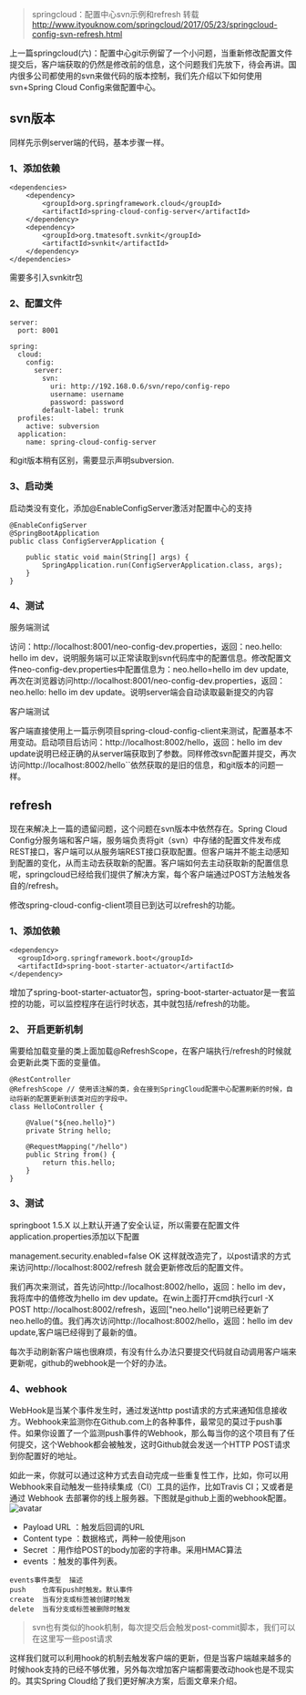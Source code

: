 >springcloud：配置中心svn示例和refresh
转载 http://www.ityouknow.com/springcloud/2017/05/23/springcloud-config-svn-refresh.html

上一篇springcloud(六)：配置中心git示例留了一个小问题，当重新修改配置文件提交后，客户端获取的仍然是修改前的信息，这个问题我们先放下，待会再讲。国内很多公司都使用的svn来做代码的版本控制，我们先介绍以下如何使用svn+Spring Cloud Config来做配置中心。

## svn版本
同样先示例server端的代码，基本步骤一样。

### 1、添加依赖
```
<dependencies>
	<dependency>
		<groupId>org.springframework.cloud</groupId>
		<artifactId>spring-cloud-config-server</artifactId>
	</dependency>
	<dependency>
		<groupId>org.tmatesoft.svnkit</groupId>
		<artifactId>svnkit</artifactId>
	</dependency>
</dependencies>
```
需要多引入svnkitr包

### 2、配置文件
```
server:
  port: 8001

spring:
  cloud:
    config:
      server:
        svn:
          uri: http://192.168.0.6/svn/repo/config-repo
          username: username
          password: password
        default-label: trunk
  profiles:
    active: subversion
  application:
    name: spring-cloud-config-server
```
和git版本稍有区别，需要显示声明subversion.

### 3、启动类
启动类没有变化，添加@EnableConfigServer激活对配置中心的支持
```
@EnableConfigServer
@SpringBootApplication
public class ConfigServerApplication {

	public static void main(String[] args) {
		SpringApplication.run(ConfigServerApplication.class, args);
	}
}
```
### 4、测试
服务端测试

访问：http://localhost:8001/neo-config-dev.properties，返回：neo.hello: hello im dev，说明服务端可以正常读取到svn代码库中的配置信息。修改配置文件neo-config-dev.properties中配置信息为：neo.hello=hello im dev update,再次在浏览器访问http://localhost:8001/neo-config-dev.properties，返回：neo.hello: hello im dev update。说明server端会自动读取最新提交的内容

客户端测试

客户端直接使用上一篇示例项目spring-cloud-config-client来测试，配置基本不用变动。启动项目后访问：http://localhost:8002/hello，返回：hello im dev update说明已经正确的从server端获取到了参数。同样修改svn配置并提交，再次访问http://localhost:8002/hello``依然获取的是旧的信息，和git版本的问题一样。

## refresh
现在来解决上一篇的遗留问题，这个问题在svn版本中依然存在。Spring Cloud Config分服务端和客户端，服务端负责将git（svn）中存储的配置文件发布成REST接口，客户端可以从服务端REST接口获取配置。但客户端并不能主动感知到配置的变化，从而主动去获取新的配置。客户端如何去主动获取新的配置信息呢，springcloud已经给我们提供了解决方案，每个客户端通过POST方法触发各自的/refresh。

修改spring-cloud-config-client项目已到达可以refresh的功能。

### 1、添加依赖
```
<dependency>
  <groupId>org.springframework.boot</groupId>
  <artifactId>spring-boot-starter-actuator</artifactId>
</dependency>
```
增加了spring-boot-starter-actuator包，spring-boot-starter-actuator是一套监控的功能，可以监控程序在运行时状态，其中就包括/refresh的功能。

### 2、 开启更新机制
需要给加载变量的类上面加载@RefreshScope，在客户端执行/refresh的时候就会更新此类下面的变量值。
```
@RestController
@RefreshScope // 使用该注解的类，会在接到SpringCloud配置中心配置刷新的时候，自动将新的配置更新到该类对应的字段中。
class HelloController {

    @Value("${neo.hello}")
    private String hello;

    @RequestMapping("/hello")
    public String from() {
        return this.hello;
    }
}
```
### 3、测试
springboot 1.5.X 以上默认开通了安全认证，所以需要在配置文件application.properties添加以下配置

management.security.enabled=false
OK 这样就改造完了，以post请求的方式来访问http://localhost:8002/refresh 就会更新修改后的配置文件。

我们再次来测试，首先访问http://localhost:8002/hello，返回：hello im dev，我将库中的值修改为hello im dev update。在win上面打开cmd执行curl -X POST http://localhost:8002/refresh，返回["neo.hello"]说明已经更新了neo.hello的值。我们再次访问http://localhost:8002/hello，返回：hello im dev update,客户端已经得到了最新的值。

每次手动刷新客户端也很麻烦，有没有什么办法只要提交代码就自动调用客户端来更新呢，github的webhook是一个好的办法。

### 4、webhook
WebHook是当某个事件发生时，通过发送http post请求的方式来通知信息接收方。Webhook来监测你在Github.com上的各种事件，最常见的莫过于push事件。如果你设置了一个监测push事件的Webhook，那么每当你的这个项目有了任何提交，这个Webhook都会被触发，这时Github就会发送一个HTTP POST请求到你配置好的地址。

如此一来，你就可以通过这种方式去自动完成一些重复性工作，比如，你可以用Webhook来自动触发一些持续集成（CI）工具的运作，比如Travis CI；又或者是通过 Webhook 去部署你的线上服务器。下图就是github上面的webhook配置。
![avatar](http://favorites.ren/assets/images/2017/springcloud/webhook.jpg)


- Payload URL ：触发后回调的URL
- Content type ：数据格式，两种一般使用json
- Secret ：用作给POST的body加密的字符串。采用HMAC算法
- events ：触发的事件列表。

```
events事件类型	描述
push	仓库有push时触发。默认事件
create	当有分支或标签被创建时触发
delete	当有分支或标签被删除时触发
```

>svn也有类似的hook机制，每次提交后会触发post-commit脚本，我们可以在这里写一些post请求

这样我们就可以利用hook的机制去触发客户端的更新，但是当客户端越来越多的时候hook支持的已经不够优雅，另外每次增加客户端都需要改动hook也是不现实的。其实Spring Cloud给了我们更好解决方案，后面文章来介绍。